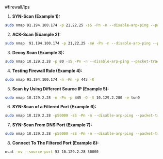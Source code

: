
#firewall/ips

1. **SYN-Scan (Example 1):**

```sh
sudo nmap 91.194.100.174 -p 21,22,25 -sS -Pn -n --disable-arp-ping --packet-trace
```

2. **ACK-Scan (Example 2):**

```sh
sudo nmap  91.194.100.174 -p 21,22,25 -sA -Pn -n --disable-arp-ping --packet-trace
```

3. **Decoy Scan (Example 3):**

```sh
sudo nmap 10.129.2.28 -p 80 -sS -Pn -n --disable-arp-ping --packet-trace -D RND:5
```

4. **Testing Firewall Rule (Example 4):**

```sh
sudo nmap 91.194.100.174 -n -Pn -p 445 -O
```

5. **Scan by Using Different Source IP (Example 5):**
```sh
sudo nmap 10.129.2.28 -n -Pn -p 445 -O -S 10.129.2.200 -e tun0
```

6. **SYN-Scan of a Filtered Port (Example 6):**
```sh
sudo nmap 10.129.2.28 -p50000 -sS -Pn -n --disable-arp-ping --packet-trace
```

7. **SYN-Scan From DNS Port (Example 7):**
```sh
sudo nmap 10.129.2.28 -p50000 -sS -Pn -n --disable-arp-ping --packet-trace --source-port 53
```

8. **Connect To The Filtered Port (Example 8):**

```sh
ncat -nv --source-port 53 10.129.2.28 50000
```


